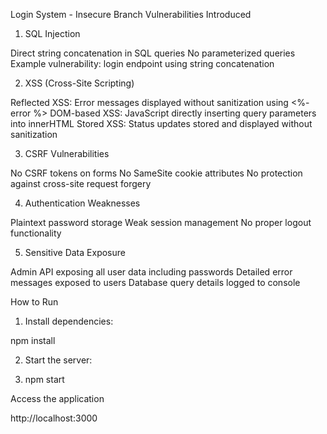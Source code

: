 Login System - Insecure Branch
Vulnerabilities Introduced
1. SQL Injection

Direct string concatenation in SQL queries
No parameterized queries
Example vulnerability: login endpoint using string concatenation

2. XSS (Cross-Site Scripting)

Reflected XSS: Error messages displayed without sanitization using <%- error %>
DOM-based XSS: JavaScript directly inserting query parameters into innerHTML
Stored XSS: Status updates stored and displayed without sanitization

3. CSRF Vulnerabilities

No CSRF tokens on forms
No SameSite cookie attributes
No protection against cross-site request forgery

4. Authentication Weaknesses

Plaintext password storage
Weak session management
No proper logout functionality

5. Sensitive Data Exposure

Admin API exposing all user data including passwords
Detailed error messages exposed to users
Database query details logged to console

How to Run

1. Install dependencies:

npm install

2. Start the server:

3. npm start

Access the application

http://localhost:3000
